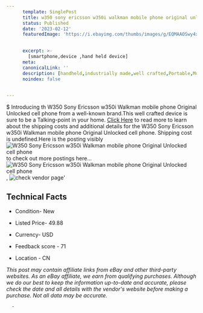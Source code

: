 ```yaml
---
      template: SinglePost
      title: w350 sony ericsson w350i walkman mobile phone original unlocked cell phone
      status: Published
      date: '2023-02-12'
      featuredImage: 'https://i.ebayimg.com/thumbs/images/g/EQMAAOSwy4xiizjA/s-l225.jpg'
       

      excerpt: >-
        [smartphone,device ,hand held device]
      meta:
      canonicalLink: ''
      description: [handheld,industrially made,well crafted,Portable,Mobile,Compact,Convenient,Lightweight,Maneuverable,Man-portable,Miniature,Carriable,Hand-held,Light,Holdable,Transportable,Mobile device,Pocket-sized,On-the-go,Wireless,Cordless,Compact size,Convenient size, smartphone,device ,hand held device]
      noindex: false
      

---
```

$
      Introducing th W350 Sony Ericsson w350i Walkman mobile phone Original Unlocked cell phone from a well-known brand.This well crafted device  is sure to be a Talking-point in your home. [Click Here](https://www.ebay.com/itm/354478131690?hash=item52888b09ea%3Ag%3AEQMAAOSwy4xiizjA&mkevt=1&mkcid=1&mkrid=711-53200-19255-0&campid=%253CePNCampaignId%253E&customid=%253CreferenceId%253E&toolid=10049) to read more to learn about the shipping costs and additional details for the W350 Sony Ericsson w350i Walkman mobile phone Original Unlocked cell phone. Shipping cost is undefined.Here is the posting visibly ![W350 Sony Ericsson w350i Walkman mobile phone Original Unlocked cell phone](https://i.ebayimg.com/thumbs/images/g/EQMAAOSwy4xiizjA/s-l225.jpg) to check out more postings here... ![W350 Sony Ericsson w350i Walkman mobile phone Original Unlocked cell phone](https://i.ebayimg.com/images/g/EQMAAOSwy4xiizjA/s-l1600.jpg), ![check vendor page](https://origin-galleryplus.ebayimg.com/ws/web/354478131690_2_0_1/225x225.jpg,https://origin-galleryplus.ebayimg.com/ws/web/354478131690_3_0_1/225x225.jpg,https://origin-galleryplus.ebayimg.com/ws/web/354478131690_4_0_1/225x225.jpg,https://origin-galleryplus.ebayimg.com/ws/web/354478131690_5_0_1/225x225.jpg,https://origin-galleryplus.ebayimg.com/ws/web/354478131690_6_0_1/225x225.jpg,https://origin-galleryplus.ebayimg.com/ws/web/354478131690_7_0_1/225x225.jpg,https://origin-galleryplus.ebayimg.com/ws/web/354478131690_8_0_1/225x225.jpg,https://origin-galleryplus.ebayimg.com/ws/web/354478131690_9_0_1/225x225.jpg,https://origin-galleryplus.ebayimg.com/ws/web/354478131690_10_0_1/225x225.jpg,https://origin-galleryplus.ebayimg.com/ws/web/354478131690_11_0_1/225x225.jpg)'

      

 ## Technical Facts 



     
      

 - Condition- New 


      

 - Listed Price- 49.88 


      

 - Currency- USD 


      

 - Feedback score - 71 


      

 - Location - CN 


      
      

 *_This post may contain affiliate links from eBay and other third-party websites. As an eBay affiliate, we earn from qualifying purchases. Although we do our best to keep the information up-to-date and accurate, please check the date and all details with the vendor's website before making a purchase. Not all data may be accurate._*




      -
